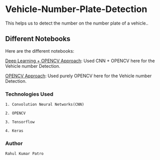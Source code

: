 # Vehicle-Number-Plate-Detection

This helps us to detect the number on the number plate of a vehicle..


## Different Notebooks

Here are the different notebooks:

[Deep Learning + OPENCV Approach](): Used CNN + OPENCV here for the Vehicle number Detection.

[OPENCV Approach](): Used purely OPENCV here for the Vehicle number Detection.
 

### Technologies Used
```
1. Convolution Neural Networks(CNN)

2. OPENCV

3. Tensorflow

4. Keras
```


### Author 
```
Rahul Kumar Patro
```